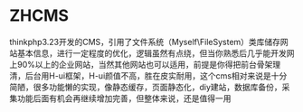 # ZHCMS
thinkphp3.23开发的CMS，引用了文件系统（Myself\FileSystem）类库储存网站基本信息，进行一定程度的优化，逻辑虽然有点绕，但当你熟悉后几乎能开发网上90%以上的企业网站，当然其他网站也可以适用，前提是你得把前台骨架理清，后台用H-ui框架，H-ui颜值不高，胜在皮实耐用，这个cms相对来说是十分简陋，很多功能懒的实现，像静态缓存，页面静态化，diy建站，数据库备份，采集功能后面有机会再继续增加完善，但整体来说，还是值得一用
